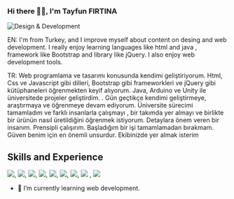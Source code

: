 ### Hi there 🙋‍♂️, I'm Tayfun FIRTINA
![Design & Development](https://media.giphy.com/media/iIqmM5tTjmpOB9mpbn/giphy.gif)

EN: 
I'm from Turkey, and I improve myself about content on desing and web development. I really enjoy learning languages like html and java , framework like Bootstrap and library like jQuery. 
I also enjoy web development tools.

TR:
Web programlama ve tasarımı konusunda kendimi geliştiriyorum. Html, Css ve Javascript gibi dilleri, Bootstrap gibi frameworkleri ve jQuery gibi kütüphaneleri öğrenmekten keyif alıyorum. Java, Arduino ve Unity  ile üniversitede projeler geliştirdim. . Gün geçtikçe kendimi geliştirmeye, araştırmaya ve öğrenmeye devam ediyorum.
    Üniversite sürecimi tamamladım ve farklı insanlarla çalışmayı , bir takımda yer almayı ve birlikte bir ürünün nasıl üretildiğini öğrenmek istiyorum.
    Detaylara önem veren bir insanım. Prensipli çalışırım. Başladığım bir işi tamamlamadan bırakmam. Güven benim için en önemli unsurdur. Ekibinizde yer almak isterim

## Skills and Experience

<img src="https://img.icons8.com/color/48/000000/html-5--v1.png"/>,
<img src="https://img.icons8.com/color/48/000000/css3.png"/>,
<img src="https://img.icons8.com/color/48/000000/javascript--v1.png"/>,
<img src="https://img.icons8.com/color/48/000000/bootstrap.png"/>,
<img src="https://img.icons8.com/ios/50/4a90e2/jquery.png"/>,
<img src="https://img.icons8.com/color/48/000000/java-coffee-cup-logo--v1.png"/>,
<img src="https://img.icons8.com/color/48/000000/postgreesql.png"/>,
<img src="https://img.icons8.com/ios-filled/50/4a90e2/c-sharp-logo.png"/> ,
<img src="https://img.icons8.com/material-rounded/56/4a90e2/asp.png"/>

- 🌱 I’m currently learning web development. 
